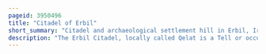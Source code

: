 ```yaml
---
pageid: 3950496
title: "Citadel of Erbil"
short_summary: "Citadel and archaeological settlement hill in Erbil, Iraqi Kurdistan"
description: "The Erbil Citadel, locally called Qelat is a Tell or occupied Mound, and the historical City Centre of Erbil in the Kurdistan Region of Iraq. The Citadel has been included since June 21 2014 on the World Heritage List."
---
```

